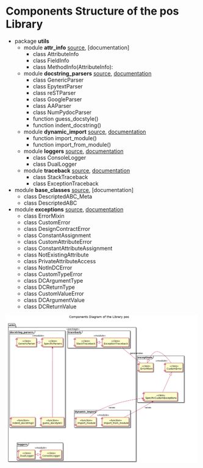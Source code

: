 # Components Structure of the pos Library

* package **utils**
  - module **attr_info** [source](../utils/attr_info.py), [documentation]
    * class AttributeInfo
    * class FieldInfo
    * class MethodInfo(AttributeInfo):
  - module **docstring_parsers** [source](../utils/docstring_parsers.py), [documentation](./User_Documentation/UD003_pos.utils.docstring_parsers_Reference.md)
    * class GenericParser
    * class EpytextParser
    * class reSTParser
    * class GoogleParser
    * class AAParser
    * class NumPydocParser
    * function guess_docstyle()
    * function indent_docstring()
  - module **dynamic_import** [source](../utils/dynamic_import.py), [documentation](./User_Documentation/UD004_pos.utils.dynamic_import_Reference.md)
    * function import_module()
    * function import_from_module()
  - module **loggers** [source](../utils/loggers.py), [documentation](./User_Documentation/UD005_pos.utils.loggers_Reference.md)
    * class ConsoleLogger
    * class DualLogger
  - module **traceback** [source](../utils/traceback.py), [documentation](./User_Documentation/UD001_pos.utils.traceback_Reference.md)
    * class StackTraceback
    * class ExceptionTraceback
* module **base_classes** [source](../base_classes.py), [documentation]
  - class DescriptedABC_Meta
  - class DescriptedABC
* module **exceptions** [source](../exceptions.py), [documentation](./User_Documentation/UD002_pos.exceptions_Reference.md)
  - class ErrorMixin
  - class CustomError
  - class DesignContractError
  - class ConstantAssignment
  - class CustomAttributeError
  - class ConstantAttributeAssignment
  - class NotExistingAttribute
  - class PrivateAttributeAccess
  - class NotInDCError
  - class CustomTypeError
  - class DCArgumentType
  - class DCReturnType
  - class CustomValueError
  - class DCArgumentValue
  - class DCReturnValue

![Diagram](./UML/pos_Components.png)